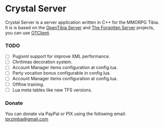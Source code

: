 # Crystal Server

Crystal Server is a server application written in C++ for the MMORPG Tibia. It is is based on the [OpenTibia Server](https://github.com/opentibia/server) and [The Forgotten Server](https://github.com/otland/forgottenserver) projects, you can use [OTClient](https://github.com/edubart/otclient).

### TODO
- [ ] Pugixml support for improve XML performance.
- [ ] Chritimas decoration system.
- [ ] Account Manager items configuration at config.lua.
- [ ] Party vocation bonus configurable in config.lua.
- [ ] Account Manager items configuration at config.lua.
- [ ] Oflfine training.
- [ ] Lua meta tables like new TFS versions.

### Donate

You can donate via PayPal or PIX using the following email: jprzimba@gmail.com